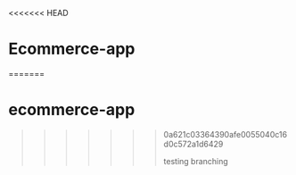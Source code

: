 <<<<<<< HEAD
# Ecommerce-app
=======
# ecommerce-app
>>>>>>> 0a621c03364390afe0055040c16d0c572a1d6429
>>>>>>>
>>>>>>> testing branching
